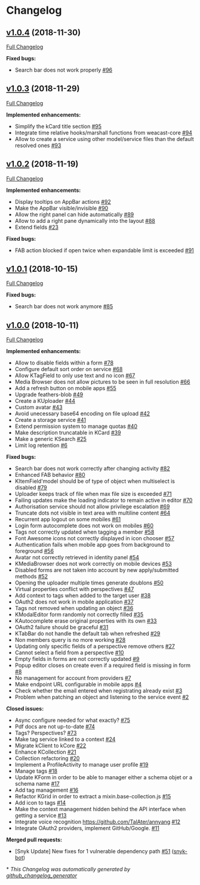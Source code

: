 # Changelog

## [v1.0.4](https://github.com/kalisio/kCore/tree/v1.0.4) (2018-11-30)

[Full Changelog](https://github.com/kalisio/kCore/compare/v1.0.3...v1.0.4)

**Fixed bugs:**

- Search bar does not work properly  [\#96](https://github.com/kalisio/kCore/issues/96)

## [v1.0.3](https://github.com/kalisio/kCore/tree/v1.0.3) (2018-11-29)

[Full Changelog](https://github.com/kalisio/kCore/compare/v1.0.2...v1.0.3)

**Implemented enhancements:**

- Simplify the kCard title section [\#95](https://github.com/kalisio/kCore/issues/95)
- Integrate time relative hooks/marshall functions from weacast-core [\#94](https://github.com/kalisio/kCore/issues/94)
- Allow to create a service using other model/service files than the default resolved ones [\#93](https://github.com/kalisio/kCore/issues/93)

## [v1.0.2](https://github.com/kalisio/kCore/tree/v1.0.2) (2018-11-19)

[Full Changelog](https://github.com/kalisio/kCore/compare/v1.0.1...v1.0.2)

**Implemented enhancements:**

- Display tooltips on AppBar actions [\#92](https://github.com/kalisio/kCore/issues/92)
- Make the AppBar visible/invisible [\#90](https://github.com/kalisio/kCore/issues/90)
- Allow the right panel can hide automatically [\#89](https://github.com/kalisio/kCore/issues/89)
- Allow to add a right pane dynamically into the layout [\#88](https://github.com/kalisio/kCore/issues/88)
- Extend fields [\#23](https://github.com/kalisio/kCore/issues/23)

**Fixed bugs:**

- FAB action blocked if open twice when expandable limit is exceeded [\#91](https://github.com/kalisio/kCore/issues/91)

## [v1.0.1](https://github.com/kalisio/kCore/tree/v1.0.1) (2018-10-15)

[Full Changelog](https://github.com/kalisio/kCore/compare/v1.0.0...v1.0.1)

**Fixed bugs:**

- Search bar does not work anymore [\#85](https://github.com/kalisio/kCore/issues/85)

## [v1.0.0](https://github.com/kalisio/kCore/tree/v1.0.0) (2018-10-11)

[Full Changelog](https://github.com/kalisio/kCore/compare/af3dd08e84a92ba1b047875185205a198db16e4c...v1.0.0)

**Implemented enhancements:**

- Allow to disable fields within a form [\#78](https://github.com/kalisio/kCore/issues/78)
- Configure default sort order on service [\#68](https://github.com/kalisio/kCore/issues/68)
- Allow KTagField to only use text and no icon [\#67](https://github.com/kalisio/kCore/issues/67)
- Media Browser does not allow pictures to be seen in full resolution [\#66](https://github.com/kalisio/kCore/issues/66)
- Add a refresh button on mobile apps [\#55](https://github.com/kalisio/kCore/issues/55)
- Upgrade feathers-blob [\#49](https://github.com/kalisio/kCore/issues/49)
- Create a KUploader [\#44](https://github.com/kalisio/kCore/issues/44)
- Custom avatar [\#43](https://github.com/kalisio/kCore/issues/43)
- Avoid unecessary base64 encoding on file upload [\#42](https://github.com/kalisio/kCore/issues/42)
- Create a storage service [\#41](https://github.com/kalisio/kCore/issues/41)
- Extend permission system to manage quotas [\#40](https://github.com/kalisio/kCore/issues/40)
- Make description truncatable in KCard [\#39](https://github.com/kalisio/kCore/issues/39)
- Make a generic KSearch [\#25](https://github.com/kalisio/kCore/issues/25)
- Limit log retention [\#6](https://github.com/kalisio/kCore/issues/6)

**Fixed bugs:**

- Search bar does not work correctly after changing activity [\#82](https://github.com/kalisio/kCore/issues/82)
- Enhanced FAB behavior [\#80](https://github.com/kalisio/kCore/issues/80)
- KItemField'model should be of type of object when multiselect is disabled [\#79](https://github.com/kalisio/kCore/issues/79)
- Uploader keeps track of file when max file size is exceeded [\#71](https://github.com/kalisio/kCore/issues/71)
- Failing updates make the loading indicator to remain active in editor [\#70](https://github.com/kalisio/kCore/issues/70)
- Authorisation service should not allow privilege escalation [\#69](https://github.com/kalisio/kCore/issues/69)
- Truncate dots not visible in text area with multiline content [\#64](https://github.com/kalisio/kCore/issues/64)
- Recurrent app logout on some mobiles [\#61](https://github.com/kalisio/kCore/issues/61)
- Login form autocomplete does not work on mobiles [\#60](https://github.com/kalisio/kCore/issues/60)
- Tags not correctly updated when tagging a member [\#58](https://github.com/kalisio/kCore/issues/58)
- Font Awesome icons not correctly displayed in icon chooser [\#57](https://github.com/kalisio/kCore/issues/57)
- Authentication fails when mobile app goes from background to foreground [\#56](https://github.com/kalisio/kCore/issues/56)
- Avatar not correctly retrieved in identity panel [\#54](https://github.com/kalisio/kCore/issues/54)
- KMediaBrowser does not work correctly on mobile devices [\#53](https://github.com/kalisio/kCore/issues/53)
- Disabled forms are not taken into account by new apply/submitted methods [\#52](https://github.com/kalisio/kCore/issues/52)
- Opening the uploader multiple times generate doublons [\#50](https://github.com/kalisio/kCore/issues/50)
- Virtual properties conflict with perspectives [\#47](https://github.com/kalisio/kCore/issues/47)
- Add context to tags when added to the target user [\#38](https://github.com/kalisio/kCore/issues/38)
- OAuth2 does not work in mobile application [\#37](https://github.com/kalisio/kCore/issues/37)
- Tags not removed when updating an object [\#36](https://github.com/kalisio/kCore/issues/36)
- KModalEditor form randomly not correctly filled [\#35](https://github.com/kalisio/kCore/issues/35)
- KAutocomplete erase original properties with its own [\#33](https://github.com/kalisio/kCore/issues/33)
- OAuth2 failure should be graceful [\#31](https://github.com/kalisio/kCore/issues/31)
- KTabBar do not handle the default tab when refreshed [\#29](https://github.com/kalisio/kCore/issues/29)
- Non members query is no more working [\#28](https://github.com/kalisio/kCore/issues/28)
- Updating only specific fields of a perspective remove others [\#27](https://github.com/kalisio/kCore/issues/27)
- Cannot select a field from a perspective [\#10](https://github.com/kalisio/kCore/issues/10)
- Empty fields in forms are not correctly updated [\#9](https://github.com/kalisio/kCore/issues/9)
- Popup editor closes on create even if a required field is missing in form [\#8](https://github.com/kalisio/kCore/issues/8)
- No management for account from providers [\#7](https://github.com/kalisio/kCore/issues/7)
- Make endpoint URL configurable in mobile apps [\#4](https://github.com/kalisio/kCore/issues/4)
- Check whether the email entered when registrating already exist [\#3](https://github.com/kalisio/kCore/issues/3)
- Problem when patching an object and listening to the service event [\#2](https://github.com/kalisio/kCore/issues/2)

**Closed issues:**

- Async configure needed for what exactly? [\#75](https://github.com/kalisio/kCore/issues/75)
- Pdf docs are not up-to-date [\#74](https://github.com/kalisio/kCore/issues/74)
- Tags? Perspectives? [\#73](https://github.com/kalisio/kCore/issues/73)
- Make tag service linked to a context [\#24](https://github.com/kalisio/kCore/issues/24)
- Migrate kClient to kCore [\#22](https://github.com/kalisio/kCore/issues/22)
- Enhance KCollection [\#21](https://github.com/kalisio/kCore/issues/21)
- Collection refactoring [\#20](https://github.com/kalisio/kCore/issues/20)
- Implement a ProfileActivity to manage user profile [\#19](https://github.com/kalisio/kCore/issues/19)
- Manage tags [\#18](https://github.com/kalisio/kCore/issues/18)
- Update KForm in order to be able to manager either a schema objet or a schema name [\#17](https://github.com/kalisio/kCore/issues/17)
- Add tag management [\#16](https://github.com/kalisio/kCore/issues/16)
- Refactor KGrid in order to extract a mixin.base-collection.js  [\#15](https://github.com/kalisio/kCore/issues/15)
- Add icon to tags [\#14](https://github.com/kalisio/kCore/issues/14)
- Make the context management hidden behind the API interface when getting a service [\#13](https://github.com/kalisio/kCore/issues/13)
- Integrate voice recognition https://github.com/TalAter/annyang [\#12](https://github.com/kalisio/kCore/issues/12)
- Integrate OAuth2 providers, implement GitHub/Google. [\#11](https://github.com/kalisio/kCore/issues/11)

**Merged pull requests:**

- \[Snyk Update\] New fixes for 1 vulnerable dependency path [\#51](https://github.com/kalisio/kCore/pull/51) ([snyk-bot](https://github.com/snyk-bot))



\* *This Changelog was automatically generated by [github_changelog_generator](https://github.com/skywinder/Github-Changelog-Generator)*